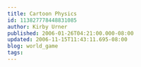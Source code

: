 ```yaml
---
title: Cartoon Physics
id: 113827778448831085
author: Kirby Urner
published: 2006-01-26T04:21:00.000-08:00
updated: 2006-11-15T11:43:11.695-08:00
blog: world_game
tags: 
---
```


